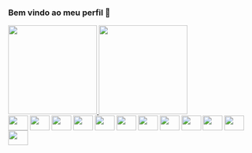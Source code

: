 ### Bem vindo ao meu perfil 👋
<div>
  <a href="https://github.com/carloshhb">
    <img height="180em" src="https://github-readme-stats.vercel.app/api?username=carloshhb&count_private=true&show_icons=true&theme=dracula"/>
    <img height="180em" src="https://github-readme-stats.vercel.app/api/top-langs/?username=carloshhb&layout=compact" />
  </a>
</div>

<div style="display: inline-block">
  <img align="center" height="30" width="40" src='https://cdn.jsdelivr.net/gh/devicons/devicon/icons/nodejs/nodejs-original.svg'>
  <img align="center" height="30" width="40" src='https://cdn.jsdelivr.net/gh/devicons/devicon/icons/typescript/typescript-original.svg'>
  <img align="center" height="30" width="40" src='https://cdn.jsdelivr.net/gh/devicons/devicon/icons/javascript/javascript-original.svg'>
  <img align="center" height="30" width="40" src='https://cdn.jsdelivr.net/gh/devicons/devicon/icons/python/python-original.svg'>
  <img align="center" height="30" width="40" src='https://cdn.jsdelivr.net/gh/devicons/devicon/icons/react/react-original.svg'>
  <img align="center" height="30" width="40" src='https://cdn.jsdelivr.net/gh/devicons/devicon/icons/tailwindcss/tailwindcss-plain.svg'>
  <img align="center" height="30" width="40" src='https://cdn.jsdelivr.net/gh/devicons/devicon/icons/sass/sass-original.svg'>
  <img align="center" height="30" width="40" src='https://cdn.jsdelivr.net/gh/devicons/devicon/icons/html5/html5-original.svg'>
  <img align="center" height="30" width="40" src='https://cdn.jsdelivr.net/gh/devicons/devicon/icons/css3/css3-original.svg'>
  <img align="center" height="30" width="40" src='https://cdn.jsdelivr.net/gh/devicons/devicon/icons/mongodb/mongodb-original.svg'>
  <img align="center" height="30" width="40" src='https://cdn.jsdelivr.net/gh/devicons/devicon/icons/postgresql/postgresql-original.svg'>
  <img align="center" height="30" width="40" src='https://cdn.jsdelivr.net/gh/devicons/devicon/icons/mysql/mysql-original.svg'>
</div>
